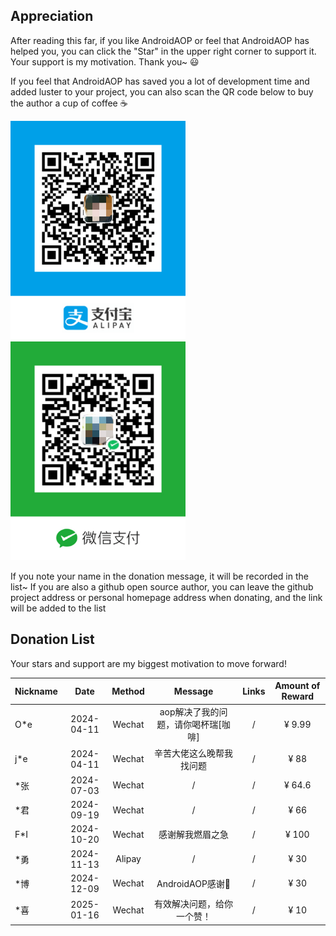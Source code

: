 
## Appreciation

After reading this far, if you like AndroidAOP or feel that AndroidAOP has helped you, you can click the "Star" in the upper right corner to support it. Your support is my motivation. Thank you~ 😃

If you feel that AndroidAOP has saved you a lot of development time and added luster to your project, you can also scan the QR code below to buy the author a cup of coffee ☕

<div>
<img src="../screenshot/IMG_4075.PNG" width="280" height="350">
<img src="../screenshot/IMG_4076.JPG" width="280" height="350">
</div>

If you note your name in the donation message, it will be recorded in the list~ If you are also a github open source author, you can leave the github project address or personal homepage address when donating, and the link will be added to the list

## Donation List

Your stars and support are my biggest motivation to move forward!

| Nickname |    Date    | Method |       Message        | Links | Amount of Reward |
|----------|:----------:|:------:|:--------------------:|:-----:|:----------------:|
| O*e      | 2024-04-11 | Wechat | aop解决了我的问题，请你喝杯瑞[咖啡] |   /   |      ¥ 9.99      |
| j*e      | 2024-04-11 | Wechat |     辛苦大佬这么晚帮我找问题     |   /   |       ¥ 88       |
| *张       | 2024-07-03 | Wechat |          /           |   /   |      ¥ 64.6      |
| *君       | 2024-09-19 | Wechat |          /           |   /   |       ¥ 66       |
| F*I      | 2024-10-20 | Wechat |       感谢解我燃眉之急       |   /   |      ¥ 100       |
| *勇       | 2024-11-13 | Alipay |          /           |   /   |       ¥ 30       |
| *博       | 2024-12-09 | Wechat |    AndroidAOP感谢🙏    |   /   |       ¥ 30       |
| *喜       | 2025-01-16 | Wechat |    有效解决问题，给你一个赞！     |   /   |       ¥ 10       |
